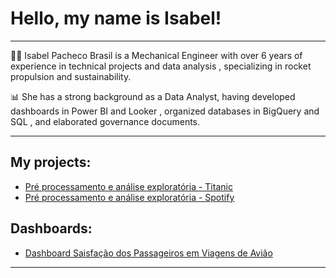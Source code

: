 # Hello, my name is Isabel!

***

👩‍💻 Isabel Pacheco Brasil is a Mechanical Engineer with over 6 years of experience in technical projects and data analysis , specializing in rocket propulsion and sustainability.

📊 She has a strong background as a Data Analyst, having developed dashboards in Power BI and Looker , organized databases in BigQuery and SQL , and elaborated governance documents.

***

## My projects:

- [Pré processamento e análise exploratória - Titanic](https://github.com/isabelpbrasil/Limpeza-dos-dados-e-analise-exploratoria_Titanic.git)
- [Pré processamento e análise exploratória - Spotify](https://github.com/isabelpbrasil/Limpeza-dos-dados-e-analise-exploratoria_Spotify.git)

## Dashboards:

- [Dashboard Saisfação dos Passageiros em Viagens de Avião](https://app.powerbi.com/links/HM6VI9Yfc_?ctid=659ce2b8-0714-4198-8c38-dc9b60aabb57&pbi_source=linkShare)

***
